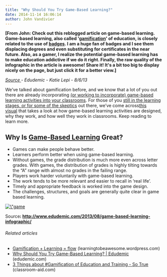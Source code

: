 ```yaml
---
title: "Why Should You Try Game-Based Learning?"
date: 2014-11-14 16:06:14
author: John Vandivier
---
```




<p><strong>[From John: Check out this reblogged article on game-based learning. Game-based learning, also called '<a class=\"zem_slink\" title=\"Gamification\" href=\"http://en.wikipedia.org/wiki/Gamification\" target=\"_blank\" rel=\"wikipedia\">gamification</a>' of education, is closely related to the use of <a href=\"http://caeconomics.wordpress.com/2013/06/18/digital-badges-are-the-new-skill-indicators/\">badges</a>. I am a huge fan of badges and I see them displacing degrees and even substituting for certificates in the near future. Also, as a gamer, I realize the potential game-based learning has to make education addictive if we do it right. Finally, the raw quality of the infographic in the article is awesome! Share it! It's a bit too big to display nicely on the page, but just click it for a better view.]</strong></p><p><em><a href=\"http://www.edudemic.com/2013/08/game-based-learning-infographic/\">Source </a>- Edudemic - Katie Lepi - 8/6/13</em></p><p>We’ve talked about gamification before, and we know that a lot of you out there are already incorporating <a href=\"http://www.edudemic.com/2013/05/gamify-your-classroom/\">(or working to incorporate) game-based learning activities into your classrooms</a>. For those of you <a href=\"http://www.edudemic.com/2013/04/what-to-know-about-gamification-in-the-classroom/\">still in the learning stages, or for some of the skeptics</a> out there, we’ve come across<a href=\"http://www.nerdgraph.com/getting-the-facts-on-game-based-learning/\">this visual</a> that takes a look at how game-based learning activities are designed, why they work, and how well they work in classrooms. Keep reading to learn more.</p><h2>Why Is <a class=\"zem_slink\" title=\"Educational game\" href=\"http://en.wikipedia.org/wiki/Educational_game\" target=\"_blank\" rel=\"wikipedia\">Game-Based Learning</a> Great?</h2><ul><li>Games can make people behave better.</li><li>Learners perform better when using game-based learning.</li><li>Without games, the grade distribution is much more even across letter grades. With games, the distribution of grades is highly tilting towards the “A” range with almost no grades in the failing range.</li><li>Players work harder voluntarily with game-based learning.</li><li>The work tends to be more relevant and easier to recall in ‘real life’.</li><li>Timely and appropriate feedback is worked into the game design.</li><li>The challenges, structures, and goals are generally quite clear in game based learning.</li></ul><p><a href=\"http://www.edudemic.com/wp-content/uploads/2013/07/gamebasedlearning-infographic.jpg\"><img title=\"game based learning guide\" alt=\"game based learning guide\" src=\"http://www.edudemic.com/wp-content/uploads/2013/07/gamebasedlearning-infographic.jpg\" width=\"434\" height=\"2240\" /></a></p><p><strong></strong>Source<strong>: <a href=\"http://www.edudemic.com/2013/08/game-based-learning-infographic/\">http://www.edudemic.com/2013/08/game-based-learning-infographic/</a></strong></p><h6 class=\"zemanta-related-title\" style=\"font-size:1em;\">Related articles</h6><ul class=\"zemanta-article-ul\"><li class=\"zemanta-article-ul-li\"><a href=\"http://learningtobeawesome.wordpress.com/2013/07/04/gamification-learning-flow/\" target=\"_blank\">Gamification + Learning = flow</a> (learningtobeawesome.wordpress.com)</li><li class=\"zemanta-article-ul-li\"><a href=\"http://www.edudemic.com/2013/08/game-based-learning-infographic/\" target=\"_blank\">Why Should You Try Game-Based Learning? | Edudemic</a> (edudemic.com)</li><li class=\"zemanta-article-ul-li\"><a href=\"http://classroom-aid.com/2013/07/06/3-things-about-gamification-of-education-and-training-so-true/\" target=\"_blank\">3 Things about #Gamification of Education and Training - So True</a> (classroom-aid.com)</li></ul>